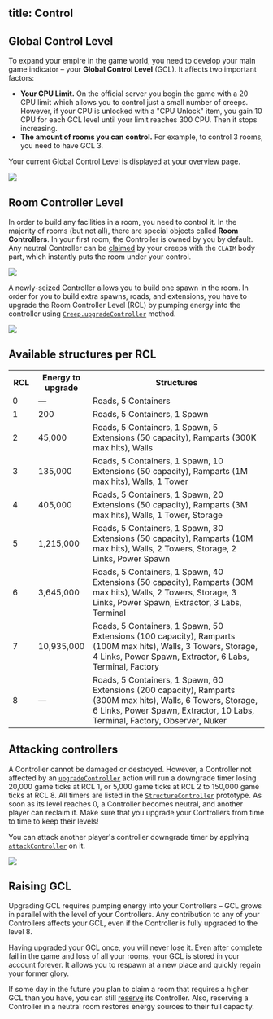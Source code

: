 title: Control
---

## Global Control Level

To expand your empire in the game world, you need to develop your main game indicator – your **Global Control Level** (GCL). It affects two important factors: 

*   **Your CPU Limit.** On the official server you begin the game with a 20 CPU limit which allows you to control just a small number of creeps. However, if your CPU is unlocked with a "CPU Unlock" item, you gain 10 CPU for each GCL level until your limit reaches 300 CPU. Then it stops increasing.
*   **The amount of rooms you can control.** For example, to control 3 rooms, you need to have GCL 3.

Your current Global Control Level is displayed at your [overview page](https://screeps.com/a/#!/overview).

![](img/gcl-cpu.png)

## Room Controller Level

In order to build any facilities in a room, you need to control it. In the majority of rooms (but not all), there are special objects called **Room Controllers**. In your first room, the Controller is owned by you by default. Any neutral Controller can be [claimed](/api/#Creep.claimController) by your creeps with the `CLAIM` body part, which instantly puts the room under your control.

![](img/c1.png)

A newly-seized Controller allows you to build one spawn in the room. In order for you to build extra spawns, roads, and extensions, you have to upgrade the Room Controller Level (RCL) by pumping energy into the controller using [`Creep.upgradeController`](/api/#Creep.upgradeController) method.

![](img/c2.png)

## Available structures per RCL

<table>
<tbody>
<tr>
<th style="width: 10%;">RCL</th>
<th style="width: 15%;">Energy to upgrade</th>
<th>Structures</th>
</tr>
<tr>
<td>0</td>
<td>—</td>
<td>Roads, 5 Containers</td>
</tr>
<tr>
<td>1</td>
<td>200</td>
<td>Roads, 5 Containers, 1 Spawn</td>
</tr>
<tr>
<td>2</td>
<td>45,000</td>
<td>Roads, 5 Containers, 1 Spawn, 5 Extensions (50 capacity), Ramparts (300K max hits), Walls</td>
</tr>
<tr>
<td>3</td>
<td>135,000</td>
<td>Roads, 5 Containers, 1 Spawn, 10 Extensions (50 capacity), Ramparts (1M max hits), Walls, 1 Tower</td>
</tr>
<tr>
<td>4</td>
<td>405,000</td>
<td>Roads, 5 Containers, 1 Spawn, 20 Extensions (50 capacity), Ramparts (3M max hits), Walls, 1 Tower, Storage</td>
</tr>
<tr>
<td>5</td>
<td>1,215,000</td>
<td>Roads, 5 Containers, 1 Spawn, 30 Extensions (50 capacity), Ramparts (10M max hits), Walls, 2 Towers, Storage, 2 Links, Power Spawn</td>
</tr>
<tr>
<td>6</td>
<td>3,645,000</td>
<td>Roads, 5 Containers, 1 Spawn, 40 Extensions (50 capacity), Ramparts (30M max hits), Walls, 2 Towers, Storage, 3 Links, Power Spawn, Extractor, 3 Labs, Terminal</td>
</tr>
<tr>
<td>7</td>
<td>10,935,000</td>
<td>Roads, 5 Containers, 1 Spawn, 50 Extensions (100 capacity), Ramparts (100M max hits), Walls, 3 Towers, Storage, 4 Links, Power Spawn, Extractor, 6 Labs, Terminal, Factory</td>
</tr>
<tr>
<td>8</td>
<td>—</td>
<td>Roads, 5 Containers, 1 Spawn, 60 Extensions (200 capacity), Ramparts (300M max hits), Walls, 6 Towers, Storage, 6 Links, Power Spawn, Extractor, 10 Labs, Terminal, Factory, Observer, Nuker</td>
</tr>
</tbody>
</table>

## Attacking controllers

A Controller cannot be damaged or destroyed. However, a Controller not affected by an [`upgradeController`](/api/#Creep.upgradeController) action will run a downgrade timer losing 20,000 game ticks at RCL 1, or 5,000 game ticks at RCL 2 to 150,000 game ticks at RCL 8. All timers are listed in the [`StructureController`](/api/#StructureController) prototype. As soon as its level reaches 0, a Controller becomes neutral, and another player can reclaim it. Make sure that you upgrade your Controllers from time to time to keep their levels!

You can attack another player's controller downgrade timer by applying [`attackController`](/api/#Creep.attackController) on it.

![](img/controllerDowngrade.png)

## Raising GCL

Upgrading GCL requires pumping energy into your Controllers – GCL grows in parallel with the level of your Controllers. Any contribution to any of your Controllers affects your GCL, even if the Controller is fully upgraded to the level 8.

Having upgraded your GCL once, you will never lose it. Even after complete fail in the game and loss of all your rooms, your GCL is stored in your account forever. It allows you to respawn at a new place and quickly regain your former glory.

If some day in the future you plan to claim a room that requires a higher GCL than you have, you can still [reserve](/api/#Creep.reserveController) its Controller. Also, reserving a Controller in a neutral room restores energy sources to their full capacity.
